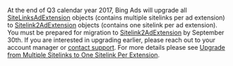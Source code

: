At the end of Q3 calendar year 2017, Bing Ads will upgrade all [SiteLinksAdExtension](../../campaign-api/sitelinksadextension-data-object.md) objects (contains multiple sitelinks per ad extension) to [Sitelink2AdExtension](../../campaign-api/sitelink2adextension-data-object.md) objects (contains one sitelink per ad extension). You must be prepared for migration to [Sitelink2AdExtension](../../campaign-api/sitelink2adextension-data-object.md) by September 30th. If you are interested in upgrading earlier, please reach out to your account manager or [contact support](https://advertise.bingads.microsoft.com/en-us/bing-ads-support). For more details please see [Upgrade from Multiple Sitelinks to One Sitelink Per Extension](~/concepts/upgrade-from-multiple-sitelinks-to-one-sitelink-per-extension.md).
